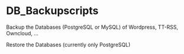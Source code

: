 # DB_Backupscripts
Backup the Databases (PostgreSQL or MySQL) of Wordpress, TT-RSS, Owncloud, ...

Restore the Databases (currently only PostgreSQL)
